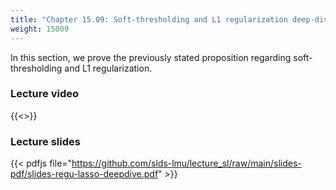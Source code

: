 ```yaml
---
title: "Chapter 15.09: Soft-thresholding and L1 regularization deep-dive"
weight: 15009
---
```

In this section, we prove the previously stated proposition regarding soft-thresholding and L1 regularization.

<!--more-->

### Lecture video

{{<>}}

### Lecture slides

{{< pdfjs file="https://github.com/slds-lmu/lecture_sl/raw/main/slides-pdf/slides-regu-lasso-deepdive.pdf" >}}
